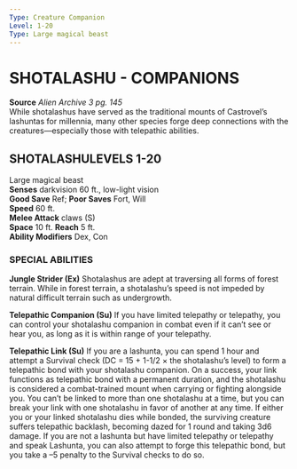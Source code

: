 ```yaml
---
Type: Creature Companion
Level: 1-20
Type: Large magical beast  
---
```

# SHOTALASHU - COMPANIONS


**Source** _Alien Archive 3 pg. 145_  
While shotalashus have served as the traditional mounts of Castrovel’s lashuntas for millennia, many other species forge deep connections with the creatures—especially those with telepathic abilities.

## SHOTALASHULEVELS 1-20

Large magical beast  
**Senses** darkvision 60 ft., low-light vision  
**Good Save** Ref; **Poor Saves** Fort, Will  
**Speed** 60 ft.  
**Melee Attack** claws (S)  
**Space** 10 ft. **Reach** 5 ft.  
**Ability Modifiers** Dex, Con  

### SPECIAL ABILITIES

**Jungle Strider (Ex)** Shotalashus are adept at traversing all forms of forest terrain. While in forest terrain, a shotalashu’s speed is not impeded by natural difficult terrain such as undergrowth.

**Telepathic Companion (Su)** If you have limited telepathy or telepathy, you can control your shotalashu companion in combat even if it can’t see or hear you, as long as it is within range of your telepathy.

**Telepathic Link (Su)** If you are a lashunta, you can spend 1 hour and attempt a Survival check (DC = 15 + 1-1/2 × the shotalashu’s level) to form a telepathic bond with your shotalashu companion. On a success, your link functions as telepathic bond with a permanent duration, and the shotalashu is considered a combat-trained mount when carrying or fighting alongside you. You can’t be linked to more than one shotalashu at a time, but you can break your link with one shotalashu in favor of another at any time. If either you or your linked shotalashu dies while bonded, the surviving creature suffers telepathic backlash, becoming dazed for 1 round and taking 3d6 damage. If you are not a lashunta but have limited telepathy or telepathy and speak Lashunta, you can also attempt to forge this telepathic bond, but you take a –5 penalty to the Survival checks to do so.
